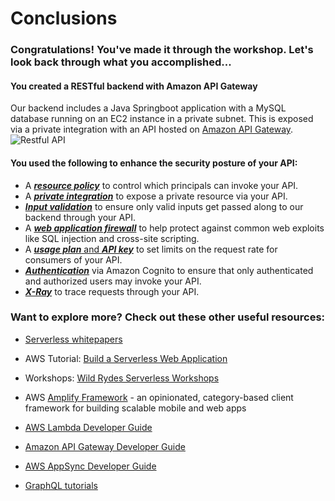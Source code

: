 # Conclusions

### Congratulations! You've made it through the workshop. Let's look back through what you accomplished...

#### You created a RESTful backend with Amazon API Gateway

Our backend includes a Java Springboot application with a MySQL database running on an EC2 instance in a private subnet. This is exposed via a private integration with an API hosted on [Amazon API Gateway](https://aws.amazon.com/api-gateway/ "AWS API Gateway").
![Restful API](../screenshots/architecture1.png)

#### You used the following to enhance the security posture of your API:

* A [***resource policy***](https://docs.aws.amazon.com/apigateway/latest/developerguide/apigateway-resource-policies.html) to control which principals can invoke your API.
* A [***private integration***](https://docs.aws.amazon.com/apigateway/latest/developerguide/set-up-private-integration.html) to expose a private resource via your API.
* [***Input validation***](https://docs.aws.amazon.com/apigateway/latest/developerguide/api-gateway-method-request-validation.html) to ensure only valid inputs get passed along to our backend through your API.
* A [***web application firewall***](https://docs.aws.amazon.com/apigateway/latest/developerguide/apigateway-control-access-aws-waf.html) to help protect against common web exploits like SQL injection and cross-site scripting.
* A [***usage plan*** and ***API key***](https://docs.aws.amazon.com/apigateway/latest/developerguide/api-gateway-api-usage-plans.html) to set limits on the request rate for consumers of your API.
* [***Authentication***](https://docs.aws.amazon.com/apigateway/latest/developerguide/apigateway-integrate-with-cognito.html) via Amazon Cognito to ensure that only authenticated and authorized users may invoke your API.
* [***X-Ray***](https://docs.aws.amazon.com/xray/latest/devguide/aws-xray.html) to trace requests through your API.

### Want to explore more? Check out these other useful resources:

* [Serverless whitepapers](https://aws.amazon.com/whitepapers/#serverless)

* AWS Tutorial: [Build a Serverless Web Application](https://aws.amazon.com/serverless/build-a-web-app/)

* Workshops: [Wild Rydes Serverless Workshops](https://github.com/aws-samples/aws-serverless-workshops)

* AWS [Amplify Framework](https://aws-amplify.github.io/) - an opinionated, category-based client framework for building scalable mobile and web apps

* [AWS Lambda Developer Guide](https://docs.aws.amazon.com/lambda/latest/dg/welcome.html)

* [Amazon API Gateway Developer Guide](https://docs.aws.amazon.com/apigateway/latest/developerguide/welcome.html)

* [AWS AppSync Developer Guide](https://docs.aws.amazon.com/appsync/latest/devguide/welcome.html)

* [GraphQL tutorials](https://www.graphql.com/tutorials/)